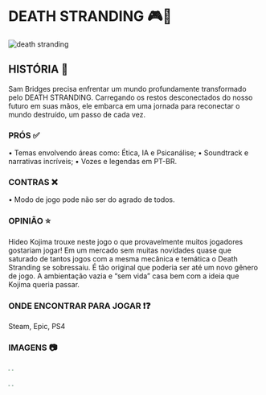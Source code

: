 
# DEATH STRANDING 🎮🐇

![death stranding](https://cdn2.unrealengine.com/Diesel%2Fproductv2%2Fdeath-stranding%2Fhome%2FEGS_KojimaProductions_DeathStranding_S1-2560x1440-d57b8f430c573292ea8450e5be7f75a4b4e3f015.jpg?h=720&resize=1&w=1280)

## HISTÓRIA 📖

Sam Bridges precisa enfrentar um mundo profundamente transformado pelo DEATH STRANDING. Carregando os restos desconectados do nosso futuro em suas mãos, ele embarca em uma jornada para reconectar o mundo destruído, um passo de cada vez.

### PRÓS ✅

• Temas envolvendo áreas como: Ética, IA e Psicanálise;
• Soundtrack e narrativas incríveis;
• Vozes e legendas em PT-BR.

### CONTRAS ❌

• Modo de jogo pode não ser do agrado de todos.

### OPINIÃO ⭐

Hideo Kojima trouxe neste jogo o que provavelmente muitos jogadores gostariam jogar! Em um mercado sem muitas novidades quase que saturado de tantos jogos com a mesma mecânica e temática o Death Stranding se sobressaiu. É tão original que poderia ser até um novo gênero de jogo. A ambientação vazia e “sem vida” casa bem com a ideia que Kojima queria passar.

### ONDE ENCONTRAR PARA JOGAR ❗❓

Steam, Epic, PS4

### IMAGENS 📷

<img src="https://steamuserimages-a.akamaihd.net/ugc/1635360806018026602/4459B1CCF4C8AE618FEB9CB00DC8A95A1F601A3E/?imw=5000&imh=5000&ima=fit&impolicy=Letterbox&imcolor=%23000000&letterbox=false" style="zoom:20%;"/> <img src="https://steamuserimages-a.akamaihd.net/ugc/1631983171036252759/3F4C50721D36E5A8DCD5D3A6B4A21EDE65BFAEE2/?imw=5000&imh=5000&ima=fit&impolicy=Letterbox&imcolor=%23000000&letterbox=false" style="zoom:20%;"/>

<img src="https://steamuserimages-a.akamaihd.net/ugc/1631983171036275754/157039D06946A48EA2D02FB5F8A7007F4754A962/?imw=5000&imh=5000&ima=fit&impolicy=Letterbox&imcolor=%23000000&letterbox=false" style="zoom:20%;"/> <img src="https://steamuserimages-a.akamaihd.net/ugc/1629731624853864657/2D8A31A1754DB62AFDF2BA3723194708217244C8/?imw=5000&imh=5000&ima=fit&impolicy=Letterbox&imcolor=%23000000&letterbox=false" style="zoom:20%;"/>
